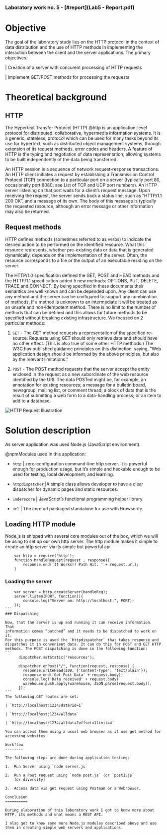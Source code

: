 ### Laboratory work no. 5 - [#report](Lab5 - Report.pdf)

Objective
=========

The goal of the laboratory study lies on the HTTP protocol in the
context of data distribution and the use of HTTP methods in implementing
the interaction between the client and the server applications. The
primary objectives:

| Creation of a server with concurent processing of HTTP requests

| Implement GET/POST methods for processing the requests

Theoretical background
======================

HTTP
----

The Hypertext Transfer Protocol (HTTP) @http is an application-level
protocol for distributed, collaborative, hypermedia information systems.
It is a generic, stateless, protocol which can be used for many tasks
beyond its use for hypertext, such as distributed object management
systems, through extension of its request methods, error codes and
headers. A feature of HTTP is the typing and negotiation of data
representation, allowing systems to be built independently of the data
being transferred.

An HTTP session is a sequence of network request-response transactions.
An HTTP client initiates a request by establishing a Transmission
Control Protocol (TCP) connection to a particular port on a server
(typically port 80, occasionally port 8080; see List of TCP and UDP port
numbers). An HTTP server listening on that port waits for a client’s
request message. Upon receiving the request, the server sends back a
status line, such as ”HTTP/1.1 200 OK”, and a message of its own. The
body of this message is typically the requested resource, although an
error message or other information may also be returned.

Request methods
---------------

HTTP defines methods (sometimes referred to as verbs) to indicate the
desired action to be performed on the identified resource. What this
resource represents, whether pre-existing data or data that is generated
dynamically, depends on the implementation of the server. Often, the
resource corresponds to a file or the output of an executable residing
on the server.

The HTTP/1.0 specification defined the GET, POST and HEAD methods and
the HTTP/1.1 specification added 5 new methods: OPTIONS, PUT, DELETE,
TRACE and CONNECT. By being specified in these documents their semantics
are well known and can be depended upon. Any client can use any method
and the server can be configured to support any combination of methods.
If a method is unknown to an intermediate it will be treated as an
unsafe and non-idempotent method. There is no limit to the number of
methods that can be defined and this allows for future methods to be
specified without breaking existing infrastructure. We focused on 2
particular methods:

1.  `GET` - The GET method requests a representation of the specified
    re- source. Requests using GET should only retrieve data and should
    have no other effect. (This is also true of some other
    HTTP methods.) The W3C has published guidance principles on this
    distinction, saying, ”Web application design should be informed by
    the above principles, but also by the relevant limitations.”

2.  `POST` - The POST method requests that the server accept the entity
    enclosed in the request as a new subordinate of the web resource
    identified by the URI. The data POSTed might be, for example, an
    annotation for existing resources; a message for a bulletin board,
    newsgroup, mailing list, or comment thread; a block of data that is
    the result of submitting a web form to a data-handling process; or
    an item to add to a database.

![HTTP Request Illustration](https://trafficserver.readthedocs.org/en/5.3.x/_images/httprvs.jpg)

Solution description
====================

As server application was used Node.js (JavaScript environment).

@npmModules used in this application:

-   `http` | zero-configuration command-line http server. It is powerful
    enough for production usage, but it’s simple and hackable enough to
    be used for testing, local development, and learning.

-   `httpdispatcher` |A simple class allows developer to have a clear
    dispatcher for dynamic pages and static resources.

-   `underscore` | JavaScript’s functional programming helper library.

-   `url` | The core url packaged standalone for use with Browserify.

Loading HTTP module
-------------------

Node.js is shipped with several core modules out of the box, which we
will be using to set up our own http server. The http module makes it
simple to create an http server via its simple but powerful api.
```
    var http = require('http');
    function handleRequest(request , response){
        response.end('It Works!! Path Hit: ' + request.url);
    }
```
### Loading the server
````
    var server = http.createServer(handleReq);
    server.listen(PORT, function(){
        console.log("Server on: http://localhost:", PORT);
    });
```
### Dispatching

Now, that the server is up and running it can receive information. That
information comes “patched” and it needs to be dispatched to work on it.
For this purpose is used the `httpdispatcher` that takes response and
dispatches it in convenient data. It can do this for POST and GET HTTP
methods. The POST dispatching is done in the following function:
```
      dispatcher.setStatic('resources');

      dispatcher.onPost("/", function(request, response) {
        response.writeHead(200, {'Content-Type': 'text/plain'});
        response.end('Got Post Data' + request.body);
        console.log('Data received' + request.body)
        warehouse.push.apply(warehouse, JSON.parse(request.body));
      });
```
The following GET routes are set:

| `http://localhost:1234/data?id=1`

| `http://localhost:1234/alldata`

| `http://localhost:1234/alldata?offset=1limit=4`

You can access them using a usual web browser as it use get method for
accessing websites.

Workflow
--------

The following steps are done during application testing:

1.  Run Server using `node server.js`

2.  Run a Post request using `node post.js` (or `post1.js`
    for diversity)

3.  Access data via get request using Postman or a Webrowser.

Conclusion
==========

During elaboration of this laboratory work I got to know more about
HTTP, its methods and what means a REST API.

I also got to know some more Node.js modules described above and use
them in creating simple web servers and applications.
